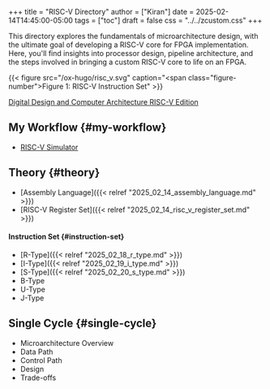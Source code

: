 +++
title = "RISC-V Directory"
author = ["Kiran"]
date = 2025-02-14T14:45:00-05:00
tags = ["toc"]
draft = false
css = "../../zcustom.css"
+++

This directory explores the fundamentals of microarchitecture design, with the ultimate goal of developing a RISC-V core for FPGA implementation. Here, you'll find insights into processor design, pipeline architecture, and the steps involved in bringing a custom RISC-V core to life on an FPGA.

{{< figure src="/ox-hugo/risc_v.svg" caption="<span class=\"figure-number\">Figure 1: </span>RISC-V Instruction Set" >}}

[Digital Design and Computer Architecture RISC-V Edition](https://www.sciencedirect.com/book/9780128200643/digital-design-and-computer-architecture)


## My Workflow {#my-workflow}

-   [RISC-V Simulator](https://ripes.me/)


## Theory {#theory}

-   [Assembly Language]({{< relref "2025_02_14_assembly_language.md" >}})
-   [RISC-V Register Set]({{< relref "2025_02_14_risc_v_register_set.md" >}})


#### Instruction Set {#instruction-set}

-   [R-Type]({{< relref "2025_02_18_r_type.md" >}})
-   [I-Type]({{< relref "2025_02_19_i_type.md" >}})
-   [S-Type]({{< relref "2025_02_20_s_type.md" >}})
-   B-Type
-   U-Type
-   J-Type


## Single Cycle {#single-cycle}

-   Microarchitecture Overview
-   Data Path
-   Control Path
-   Design
-   Trade-offs
